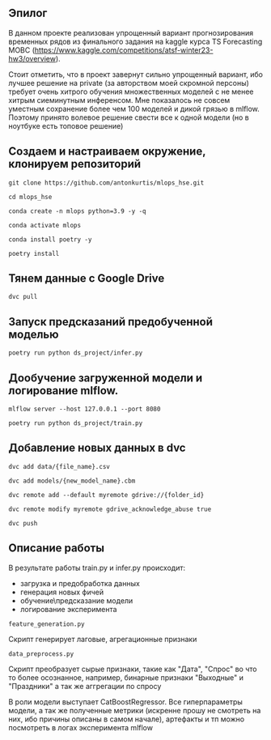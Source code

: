## Эпилог
В данном проекте реализован упрощенный вариант прогнозирования временных рядов из финального задания на kaggle курса  TS Forecasting  МОВС (https://www.kaggle.com/competitions/atsf-winter23-hw3/overview).

Стоит отметить, что в проект завернут сильно упрощенный вариант, ибо лучшее решение на private (за авторством моей скромной персоны) требует очень хитрого обучения множественных моделей с не менее хитрым сиеминутным инференсом. Мне показалось не совсем уместным сохранение более чем 100 моделей и дикой грязью в mlflow. Поэтому принято волевое решение свести все к одной модели (но в ноутбуке есть топовое решение)

## Создаем и настраиваем окружение, клонируем репозиторий
```
git clone https://github.com/antonkurtis/mlops_hse.git

cd mlops_hse

conda create -n mlops python=3.9 -y -q        

conda activate mlops

conda install poetry -y

poetry install                                                                                      
```

## Тянем данные с Google Drive
```
dvc pull 
```

## Запуск предсказаний предобученной моделью
```
poetry run python ds_project/infer.py
```

## Дообучение загруженной модели и логирование mlflow.
```
mlflow server --host 127.0.0.1 --port 8080                   

poetry run python ds_project/train.py                
```

## Добавление новых данных в dvc
```
dvc add data/{file_name}.csv

dvc add models/{new_model_name}.cbm 

dvc remote add --default myremote gdrive://{folder_id}

dvc remote modify myremote gdrive_acknowledge_abuse true

dvc push
```

## Описание работы
В результате работы train.py и infer.py происходит:
- загрузка и предобработка данных
- генерация новых фичей
- обучение\предсказание модели
- логирование эксперимента


`feature_generation.py`

Скрипт генерирует лаговые, агрегационные признаки



`data_preprocess.py`

Скрипт преобразует сырые признаки, такие как "Дата", "Спрос" во что то более осознанное,
например, бинарные признаки "Выходные" и "Праздники" а так же аггрегации по спросу


В роли модели выступает  CatBoostRegressor.
Все гиперпараметры модели, а так же полученные метрики (искренне прошу не смотреть на них, ибо причины описаны в самом начале), 
артeфакты и тп можно посмотреть в логах эксперимента mlflow
